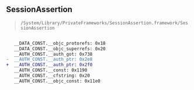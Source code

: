 ## SessionAssertion

> `/System/Library/PrivateFrameworks/SessionAssertion.framework/SessionAssertion`

```diff

   __DATA_CONST.__objc_protorefs: 0x18
   __DATA_CONST.__objc_superrefs: 0x20
   __AUTH_CONST.__auth_got: 0x738
-  __AUTH_CONST.__auth_ptr: 0x2e8
+  __AUTH_CONST.__auth_ptr: 0x2f0
   __AUTH_CONST.__const: 0x1190
   __AUTH_CONST.__cfstring: 0x20
   __AUTH_CONST.__objc_const: 0x11e0

```

